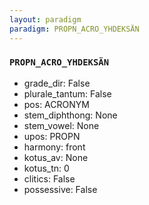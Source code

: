 ```yaml
---
layout: paradigm
paradigm: PROPN_ACRO_YHDEKSÄN
---
```

### ` PROPN_ACRO_YHDEKSÄN `


* grade_dir: False
* plurale_tantum: False
* pos: ACRONYM
* stem_diphthong: None
* stem_vowel: None
* upos: PROPN
* harmony: front
* kotus_av: None
* kotus_tn: 0
* clitics: False
* possessive: False
